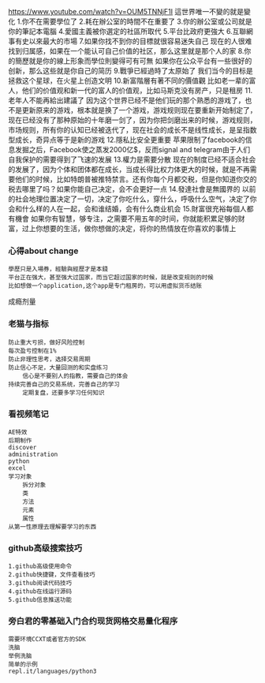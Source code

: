 https://www.youtube.com/watch?v=OUM5TNNjF1I
這世界唯一不變的就是變化
    1.你不在需要學位了
    2.耗在辦公室的時間不在重要了
    3.你的辦公室或公司就是你的筆記本電腦
    4.愛國主義被你選定的社區所取代
    5.平台比政府更強大
    6.互聯網事有史以來最大的市場
    7.如果你找不到你的目標就很容易迷失自己
        现在的人很难找到归属感，如果在一个能认可自己价值的社区，那么这里就是那个人的家
    8.你的簡歷就是你的線上形象而學位則變得可有可無
        如果你在公众平台有一些很好的创新，那么这些就是你自己的简历
    9.戰爭已經過時了太原始了
        我们当今的目标是拯救这个星球，在火星上创造文明
    10.新富階層有著不同的價值觀
        比如老一辈的富人，他们的价值观和新一代的富人的价值观，比如马斯克没有房产，只是租房
    11.老年人不能再給出建議了
        因为这个世界已经不是他们玩的那个熟悉的游戏了，也不是更新原来的游戏，根本就是换了一个游戏，游戏规则现在要重新开始制定了，现在已经没有了那种原始的十年磨一剑了，因为你把剑磨出来的时候，游戏规则，市场规则，所有你的认知已经被迭代了，现在社会的成长不是线性成长，是呈指数型成长，奇异点等于是新的游戏
    12.隱私比安全更重要
        苹果限制了facebook的信息发掘之后，Facebook使之蒸发2000亿$，反而signal and telegram由于人们自我保护的需要得到了飞速的发展
    13.權力是需要分散
        现在的制度已经不适合社会的发展了，因为个体和团体都在成长，当成长得比权力体更大的时候，就是不再需要他们的时候，比如特朗普被推特禁言。还有你每个月都交税，但是你知道你交的税去哪里了吗？如果你能自己决定，会不会更好一点
    14.發達社會是無國界的
        以前的社会地理位置决定了一切，决定了你吃什么，穿什么，呼吸什么空气，决定了你会和什么样的人在一起，会和谁结婚，会有什么商业机会
    15.財富很充裕每個人都有機會
        如果你有智慧，够专注，之需要不用五年的时间，你就能积累足够的财富，过上你想要的生活，做你想做的决定，将你的热情放在你喜欢的事情上
### 心得about change
    學歷只是入場券，經驗與經歷才是本錢
    平台正在强大，甚至强大过国家，而当它超过国家的时候，就是改变规则的时候
    比如想做一个application,这个app是专门租房的，可以用虚拟货币结账

成瘾剂量

### 老猫与指标
    防止重大亏损，做好风险控制
    每次盈亏控制在1%
    防止非理性思考，选择交易周期
    防止信心不足，大量回测的和实盘练习
        信心是不要别人的指教，需要自己的体会
    持续完善自己的交易系统，完善自己的学习
        定期复盘，还要多学习任何知识

### 看视频笔记
    AE特效
    后期制作
    discover
    administration
    python
    excel
    学习对象
        拆分对象
        类
        方法
        元素
        属性
    从第一性原理去理解要学习的东西


### github高级搜索技巧
    1.github高级使用命令
    2.github快捷键，文件查看技巧
    3.github阅读代码技巧
    4.github在线运行源码
    5.github信息推送功能 


    
### 旁白君的零基础入门合约现货网格交易量化程序
    需要环境CCXT或者官方的SDK
    洗脑
    举例洗脑
    简单的示例
    repl.it/languages/python3